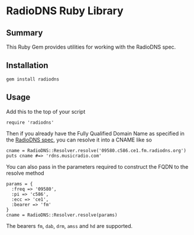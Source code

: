 # RadioDNS Ruby Library

## Summary

This Ruby Gem provides utilities for working with the RadioDNS spec.

## Installation

    gem install radiodns

## Usage

Add this to the top of your script

    require 'radiodns'

Then if you already have the Fully Qualified Domain Name as specified
in the [RadioDNS spec](http://radiodns.org/wp-content/uploads/2009/03/rdns011.pdf), you
can resolve it into a CNAME like so

    cname = RadioDNS::Resolver.resolve('09580.c586.ce1.fm.radiodns.org')
    puts cname #=> 'rdns.musicradio.com'

You can also pass in the parameters required to construct the FQDN to
the resolve method

    params = {
      :freq => '09580',
      :pi => 'c586',
      :ecc => 'ce1',
      :bearer => 'fm'
    }
    cname = RadioDNS::Resolver.resolve(params)

The bearers `fm`, `dab`, `drm`, `amss` and `hd` are supported.
